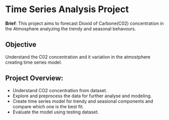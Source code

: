 # Time Series Analysis Project

**Brief**: This project aims to forecast Dioxid of Carbone(C02) concentration in the Atmosphere analyzing the trendy and seasonal behavours.
<!--more-->

## Objective
Understand the C02 concentration and it variation in the atmostphere creating time series model.
## Project Overview:
- Understand CO2 concentration from dataset.
- Explore and preprocess the data for further analyse and modeling.
- Create time series model for trendy and seasional components and compare which one is the best fit. 
- Evaluate the model using testing dataset.
